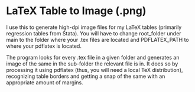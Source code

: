 # LaTeX Table to Image (.png)

I use this to generate high-dpi image files for my LaTeX tables (primarily regression tables from Stata). You will have to change root_folder under main to the folder where your .tex files are located and PDFLATEX_PATH to where your pdflatex is located.

The program looks for every .tex file in a given folder and generates an image of the same in the sub-folder the relevant file is in. It does so by processing it using pdflatex (thus, you will need a local TeX distribution), recognizing table borders and getting a snap of the same with an appropriate amount of margins.

